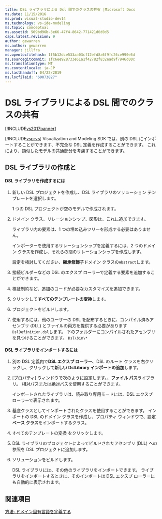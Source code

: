 ```yaml
---
title: DSL ライブラリによる Dsl 間でのクラスの共有 |Microsoft Docs
ms.date: 11/15/2016
ms.prod: visual-studio-dev14
ms.technology: vs-ide-modeling
ms.topic: conceptual
ms.assetid: 509bd96b-3e66-47f4-8642-771421d0d0d5
caps.latest.revision: 9
author: gewarren
ms.author: gewarren
manager: jillfra
ms.openlocfilehash: 1f5b12dce533aa03cf12efd8a6f9fc26ce990e5d
ms.sourcegitcommit: 1fc6ee928733e61a1f42782f832ead9f7946d00c
ms.translationtype: MT
ms.contentlocale: ja-JP
ms.lasthandoff: 04/22/2019
ms.locfileid: "60073827"
---
```

# <a name="sharing-classes-between-dsls-by-using-a-dsl-library"></a>DSL ライブラリによる DSL 間でのクラスの共有
[!INCLUDE[vs2017banner](../includes/vs2017banner.md)]

[!INCLUDE[vsprvs](../includes/vsprvs-md.md)] Visualization and Modeling SDK では、別の DSL にインポートすることができます、不完全な DSL 定義を作成することができます。 これにより、類似したモデルの共通部分を考慮することができます。  
  
## <a name="creating-and-using-dsl-libraries"></a>DSL ライブラリの作成と  
  
#### <a name="to-create-a-dsl-library"></a>DSL ライブラリを作成するには  
  
1. 新しい DSL プロジェクトを作成し、DSL ライブラリのソリューション テンプレートを選択します。  
  
     1 つの DSL プロジェクトが空のモデルで作成されます。  
  
2. ドメイン クラス、リレーションシップ、図形は、これに追加できます。  
  
     ライブラリ内の要素は、1 つの埋め込みツリーを形成する必要はありません。  
  
     インポーターを使用するリレーションシップを定義するには、2 つのドメイン クラスを作成し、それらの間のリレーションシップを作成します。  
  
     設定を検討してください、**継承修飾子**ドメイン クラスの`Abstract`します。  
  
3. 接続ビルダーなどの DSL のエクスプ ローラーで定義する要素を追加することができます。  
  
4. 検証制約など、追加のコードが必要なカスタマイズを追加できます。  
  
5. クリックして**すべてのテンプレートの変換**します。  
  
6. プロジェクトをビルドします。  
  
7. 使用するには、他のユーザーの DSL を配布するときに、コンパイル済みアセンブリ (DLL) とファイルの両方を提供する必要があります`DslDefinition.dsl`します。 下のフォルダーにコンパイルされたアセンブリを見つけることができます。 `Dsl\bin\*`  
  
#### <a name="to-import-a-dsl-library"></a>DSL ライブラリをインポートするには  
  
1. 別の DSL 定義内で**DSL エクスプ ローラー**、DSL のルート クラスを右クリックし、クリックして**新しい DslLibrary インポートの追加**します。  
  
2. [プロパティ] ウィンドウで次のように設定します。、**ファイル パス**ライブラリ。 相対パスまたは絶対パスを使用することができます。  
  
    インポートされたライブラリは、読み取り専用モードには、DSL エクスプ ローラーで表示されます。  
  
3. 基底クラスとしてインポートされたクラスを使用することができます。 インポートの DSL のドメイン クラスを作成し、プロパティ ウィンドウで、設定**ベース クラス**をインポートするクラス。  
  
4. すべてのテンプレートの変換 をクリックします。  
  
5. DSL ライブラリのプロジェクトによってビルドされたアセンブリ (DLL) への参照を DSL プロジェクトに追加します。  
  
6. ソリューションをビルドします。  
  
   DSL ライブラリには、その他のライブラリをインポートできます。 ライブラリをインポートするときに、そのインポートは DSL エクスプ ローラーにも自動的に表示されます。  
  
## <a name="see-also"></a>関連項目  
 [方法: ドメイン固有言語を定義する](../modeling/how-to-define-a-domain-specific-language.md)

